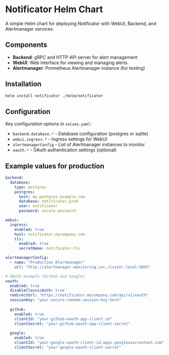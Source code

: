# Notificator Helm Chart

A simple Helm chart for deploying Notificator with WebUI, Backend, and Alertmanager services.

## Components

- **Backend**: gRPC and HTTP API server for alert management
- **WebUI**: Web interface for viewing and managing alerts  
- **Alertmanager**: Prometheus Alertmanager instance (for testing)

## Installation

```bash
helm install notificator ./helm/notificator
```

## Configuration

Key configuration options in `values.yaml`:

- `backend.database.*` - Database configuration (postgres or sqlite)
- `webui.ingress.*` - Ingress settings for WebUI
- `alertmanagerConfig` - List of Alertmanager instances to monitor
- `oauth.*` - OAuth authentication settings (optional)

## Example values for production

```yaml
backend:
  database:
    type: postgres
    postgres:
      host: my-postgres.example.com
      database: notificator_prod
      user: notificator
      password: secure-password

webui:
  ingress:
    enabled: true
    host: notificator.mycompany.com
    tls:
      enabled: true
      secretName: notificator-tls

alertmanagerConfig:
  - name: "Production Alertmanager"
    url: "http://alertmanager.monitoring.svc.cluster.local:9093"

# OAuth example (GitHub and Google)
oauth:
  enabled: true
  disableClassicAuth: true
  redirectUrl: "https://notificator.mycompany.com/api/v1/oauth"
  sessionKey: "your-secure-random-session-key-here"
  
  github:
    enabled: true
    clientId: "your-github-oauth-app-client-id"
    clientSecret: "your-github-oauth-app-client-secret"
  
  google:
    enabled: true
    clientId: "your-google-oauth-client-id.apps.googleusercontent.com"
    clientSecret: "your-google-oauth-client-secret"
```